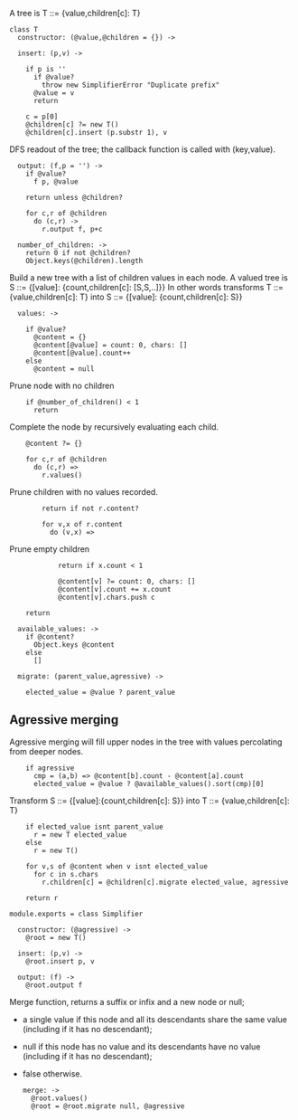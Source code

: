 A tree is T ::= {value,children[c]: T}

    class T
      constructor: (@value,@children = {}) ->

      insert: (p,v) ->

        if p is ''
          if @value?
            throw new SimplifierError "Duplicate prefix"
          @value = v
          return

        c = p[0]
        @children[c] ?= new T()
        @children[c].insert (p.substr 1), v

DFS readout of the tree; the callback function is called with (key,value).

      output: (f,p = '') ->
        if @value?
          f p, @value

        return unless @children?

        for c,r of @children
          do (c,r) ->
            r.output f, p+c

      number_of_children: ->
        return 0 if not @children?
        Object.keys(@children).length

Build a new tree with a list of children values in each node.
A valued tree is S ::= {[value]: {count,children[c]: [S,S,..]}}
In other words transforms T ::= {value,children[c]: T} into S ::= {[value]: {count,children[c]: S}}

      values: ->

        if @value?
          @content = {}
          @content[@value] = count: 0, chars: []
          @content[@value].count++
        else
          @content = null

Prune node with no children

        if @number_of_children() < 1
          return

Complete the node by recursively evaluating each child.

        @content ?= {}

        for c,r of @children
          do (c,r) =>
            r.values()

Prune children with no values recorded.

            return if not r.content?

            for v,x of r.content
              do (v,x) =>

Prune empty children

                return if x.count < 1

                @content[v] ?= count: 0, chars: []
                @content[v].count += x.count
                @content[v].chars.push c

        return

      available_values: ->
        if @content?
          Object.keys @content
        else
          []

      migrate: (parent_value,agressive) ->

        elected_value = @value ? parent_value

Agressive merging
-----------------

Agressive merging will fill upper nodes in the tree with values percolating from deeper nodes.

        if agressive
          cmp = (a,b) => @content[b].count - @content[a].count
          elected_value = @value ? @available_values().sort(cmp)[0]

Transform S ::= {[value]:{count,children[c]: S}} into T ::= {value,children[c]: T}

        if elected_value isnt parent_value
          r = new T elected_value
        else
          r = new T()

        for v,s of @content when v isnt elected_value
          for c in s.chars
            r.children[c] = @children[c].migrate elected_value, agressive

        return r

    module.exports = class Simplifier

      constructor: (@agressive) ->
        @root = new T()

      insert: (p,v) ->
        @root.insert p, v

      output: (f) ->
        @root.output f

Merge function, returns a suffix or infix and a new node or null;
- a single value if this node and all its descendants share the same value (including if it has no descendant);
- null if this node has no value and its descendants have no value (including if it has no descendant);
- false otherwise.

      merge: ->
        @root.values()
        @root = @root.migrate null, @agressive
